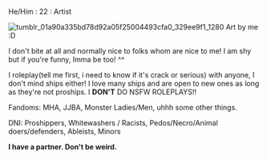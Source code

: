 He/Him : 22 : Artist 

![tumblr_01a90a335bd78d92a05f25004493cfa0_329ee9f1_1280](https://github.com/user-attachments/assets/de0acae8-ee5b-4b6a-ae08-a8f1f70a37d4)
Art by me :D

I don't bite at all and normally nice to folks whom are nice to me! I am shy but if you're funny, Imma be too! ^^

I roleplay(tell me first, i need to know if it's crack or serious) with anyone, I don't mind ships either! I love many ships and are open to new ones as long as they're not proships. I **DON'T** DO NSFW ROLEPLAYS!! 

Fandoms: MHA, JJBA, Monster Ladies/Men, uhhh some other things.

DNI: Proshippers, Whitewashers / Racists, Pedos/Necro/Animal doers/defenders, Ableists, Minors

**I have a partner. Don't be weird.**
